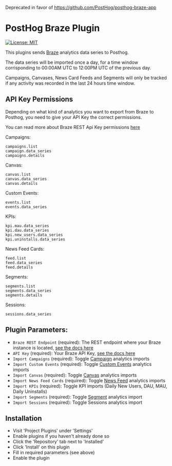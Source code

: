 Deprecated in favor of https://github.com/PostHog/posthog-braze-app

# PostHog Braze Plugin

[![License: MIT](https://img.shields.io/badge/License-MIT-red.svg?style=flat-square)](https://opensource.org/licenses/MIT)

This plugins sends [Braze](https://braze.com) analytics data series to Posthog.

The data series will be imported once a day, for a time window corrisponding to 00:00AM UTC to 12:00PM UTC of the previous day.

Campaigns, Canvases, News Card Feeds and Segments will only be tracked if any activity was recorded in the last 24 hours time window.

## API Key Permissions

Depending on what kind of analytics you want to export from Braze to Posthog, you need to give your API Key the correct permissions.

You can read more about Braze REST Api Key permissions [here](https://www.braze.com/docs/api/api_key/#how-can-i-use-it)

Campaigns:

```
campaigns.list
campaign.data_series
campaigns.details
```

Canvas:

```
canvas.list
canvas.data_series
canvas.details
```

Custom Events:

```
events.list
events.data_series
```

KPIs:

```
kpi.mau.data_series
kpi.dau.data_series
kpi.new_users.data_series
kpi.uninstalls.data_series
```

News Feed Cards:

```
feed.list
feed.data_series
feed.details
```

Segments:

```
segments.list
segments.data_series
segments.details
```

Sessions:

```
sessions.data_series
```

## Plugin Parameters:

-   `Braze REST Endpoint` (required): The REST endpoint where your Braze instance is located, [see the docs here](https://www.braze.com/docs/api/basics)
-   `API Key` (required): Your Braze API Key, [see the docs here](https://www.braze.com/docs/api/api_key/)
-   `Import Campaigns` (required): Toggle [Campaign](https://www.braze.com/docs/user_guide/engagement_tools/campaigns) analytics imports
-   `Import Custom Events` (required): Toggle [Custom Events](https://www.braze.com/docs/user_guide/data_and_analytics/custom_data) analytics imports
-   `Import Canvas` (required): Toggle [Canvas](https://www.braze.com/docs/user_guide/engagement_tools/canvas) analytics imports
-   `Import News Feed Cards` (required): Toggle [News Feed](https://www.braze.com/docs/user_guide/engagement_tools/news_feed) analytics imports
-   `Import KPIs` (required): Toggle KPI imports (Daily New Users, DAU, MAU, Daily Uninstalls)
-   `Import Segments` (required): Toggle [Segment](https://www.braze.com/docs/user_guide/engagement_tools/segments) analytics import
-   `Import Sessions` (required): Toggle Sessions analytics import

## Installation

-   Visit 'Project Plugins' under 'Settings'
-   Enable plugins if you haven't already done so
-   Click the 'Repository' tab next to 'Installed'
-   Click 'Install' on this plugin
-   Fill in required parameters (see above)
-   Enable the plugin
